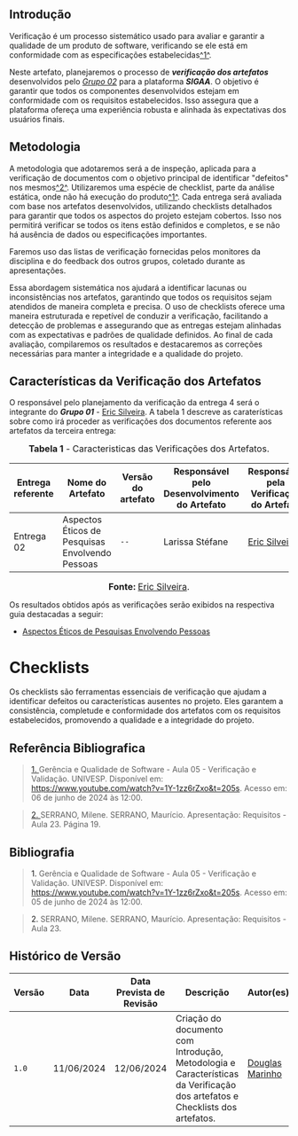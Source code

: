 ## <a>Introdução</a>

Verificação é um processo sistemático usado para avaliar e garantir a qualidade de um produto de software, verificando se ele está em conformidade com as especificações estabelecidas<a id="anchor_1" href="#REF1">^1^</a>.

Neste artefato, planejaremos o processo de <b>*verificação dos artefatos*</b> desenvolvidos pelo <a href="https://interacao-humano-computador.github.io/2024.1-SIGAA/#/">*Grupo 02*</a> para a plataforma <b>*SIGAA*</b>. O objetivo é garantir que todos os componentes desenvolvidos estejam em conformidade com os requisitos estabelecidos. Isso assegura que a plataforma ofereça uma experiência robusta e alinhada às expectativas dos usuários finais.

## <a>Metodologia</a>

A metodologia que adotaremos será a de inspeção, aplicada para a verificação de documentos com o objetivo principal de identificar "defeitos" nos mesmos<a id="anchor_2" href="#REF2">^2^</a>. Utilizaremos uma espécie de checklist, parte da análise estática, onde não há execução do produto<a id="anchor_1" href="#REF1">^1^</a>. Cada entrega será avaliada com base nos artefatos desenvolvidos, utilizando checklists detalhados para garantir que todos os aspectos do projeto estejam cobertos. Isso nos permitirá verificar se todos os itens estão definidos e completos, e se não há ausência de dados ou especificações importantes.

Faremos uso das listas de verificação fornecidas pelos monitores da disciplina e do feedback dos outros grupos, coletado durante as apresentações.

Essa abordagem sistemática nos ajudará a identificar lacunas ou inconsistências nos artefatos, garantindo que todos os requisitos sejam atendidos de maneira completa e precisa. O uso de checklists oferece uma maneira estruturada e repetível de conduzir a verificação, facilitando a detecção de problemas e assegurando que as entregas estejam alinhadas com as expectativas e padrões de qualidade definidos. Ao final de cada avaliação, compilaremos os resultados e destacaremos as correções necessárias para manter a integridade e a qualidade do projeto.

## <a> Características da Verificação dos Artefatos </a>

O responsável pelo planejamento da verificação da entrega 4 será o integrante do <b>*Grupo 01*</b> - [Eric Silveira](https://github.com/ericbky). A tabela 1 descreve as caraterísticas sobre como irá proceder as verificações dos documentos referente aos artefatos da terceira entrega:

<font size="3"><p style="text-align: center"><b>Tabela 1</b> - Caracteristicas das Verificações dos Artefatos.</p></font>
<center>

|**Entrega referente**|**Nome do Artefato**|**Versão do artefato**|**Responsável pelo Desenvolvimento do Artefato**|**Responsável pela Verificação do Artefato**|
|---------|---------|---------|-----------|------------------|
|Entrega 02|Aspectos Éticos de Pesquisas Envolvendo Pessoas|`--`|Larissa Stéfane|[Eric Silveira](https://github.com/ericbky)|

</center>

<font size="3"><p style="text-align: center"><b>Fonte: </b> [Eric Silveira](https://github.com/ericbky).</p></font>

Os resultados obtidos após as verificações serão exibidos na respectiva guia destacadas a seguir:

- <a href="https://interacao-humano-computador.github.io/2024.1-CD-MOJ/verificacao/etapa2/aspectosEticos/">Aspectos Éticos de Pesquisas Envolvendo Pessoas</a>

# <a>Checklists</a>

Os checklists são ferramentas essenciais de verificação que ajudam a identificar defeitos ou características ausentes no projeto. Eles garantem a consistência, completude e conformidade dos artefatos com os requisitos estabelecidos, promovendo a qualidade e a integridade do projeto.





## <a>Referência Bibliografica</a>
> <a id="REF1" href="#anchor_1">1. </a>Gerência e Qualidade de Software - Aula 05 - Verificação e Validação. UNIVESP. Disponível em: <https://www.youtube.com/watch?v=1Y-1zz6rZxo&t=205s>. Acesso em: 06 de junho de 2024 às 12:00.

> <a id="REF2" href="#anchor_2">2. </a>SERRANO, Milene. SERRANO, Maurício. Apresentação: Requisitos - Aula 23. Página 19.


## <a>Bibliografia</a>
> <a>1. </a>Gerência e Qualidade de Software - Aula 05 - Verificação e Validação. UNIVESP. Disponível em: <https://www.youtube.com/watch?v=1Y-1zz6rZxo&t=205s>. Acesso em: 05 de junho de 2024 às 12:00.

> <a>2. </a>SERRANO, Milene. SERRANO, Maurício. Apresentação: Requisitos - Aula 23.


## <a>Histórico de Versão</a>

| Versão| Data | Data Prevista de Revisão| Descrição  | Autor(es)  | Revisor(es) |
| ------- | ------ | ------ | ------- | -------- | -------- |
| `1.0` | 11/06/2024 | 12/06/2024 | Criação do documento com Introdução, Metodologia e Características da Verificação dos artefatos e Checklists dos artefatos. | [Douglas Marinho](https://github.com/M4RINH0)|[Eric Silveira](https://github.com/ericbky)|
